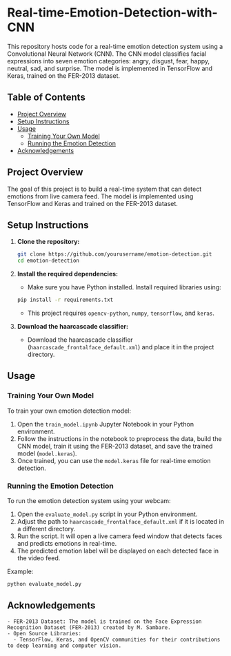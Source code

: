 # Real-time-Emotion-Detection-with-CNN
This repository hosts code for a real-time emotion detection system using a Convolutional Neural Network (CNN). The CNN model classifies facial expressions into seven emotion categories: angry, disgust, fear, happy, neutral, sad, and surprise. The model is implemented in TensorFlow and Keras, trained on the FER-2013 dataset.

## Table of Contents
- [Project Overview](#project-overview)
- [Setup Instructions](#setup-instructions)
- [Usage](#usage)
  - [Training Your Own Model](#training-your-own-model)
  - [Running the Emotion Detection](#running-the-emotion-detection)
- [Acknowledgements](#acknowledgements)

## Project Overview
The goal of this project is to build a real-time system that can detect emotions from live camera feed. The model is implemented using TensorFlow and Keras and trained on the FER-2013 dataset.

## Setup Instructions
1. **Clone the repository:**
    ```bash
    git clone https://github.com/yourusername/emotion-detection.git
    cd emotion-detection
    ```

2. **Install the required dependencies:**
    - Make sure you have Python installed. Install required libraries using:
    ```bash
    pip install -r requirements.txt
    ```
    - This project requires `opencv-python`, `numpy`, `tensorflow`, and `keras`.

3. **Download the haarcascade classifier:**
    - Download the haarcascade classifier (`haarcascade_frontalface_default.xml`) and place it in the project directory.

## Usage

### Training Your Own Model
To train your own emotion detection model:

1. Open the `train_model.ipynb` Jupyter Notebook in your Python environment.
2. Follow the instructions in the notebook to preprocess the data, build the CNN model, train it using the FER-2013 dataset, and save the trained model (`model.keras`).
3. Once trained, you can use the `model.keras` file for real-time emotion detection.

### Running the Emotion Detection
To run the emotion detection system using your webcam:

1. Open the `evaluate_model.py` script in your Python environment.
2. Adjust the path to `haarcascade_frontalface_default.xml` if it is located in a different directory.
3. Run the script. It will open a live camera feed window that detects faces and predicts emotions in real-time.
4. The predicted emotion label will be displayed on each detected face in the video feed.

Example:
```bash
python evaluate_model.py
```

## Acknowledgements

```plaintext
- FER-2013 Dataset: The model is trained on the Face Expression Recognition Dataset (FER-2013) created by M. Sambare.
- Open Source Libraries:
  - TensorFlow, Keras, and OpenCV communities for their contributions to deep learning and computer vision.
